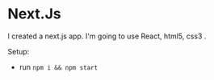 # Next.Js

I created a next.js app. I'm going to use React, html5, css3 .

Setup:

- run `npm i && npm start`
